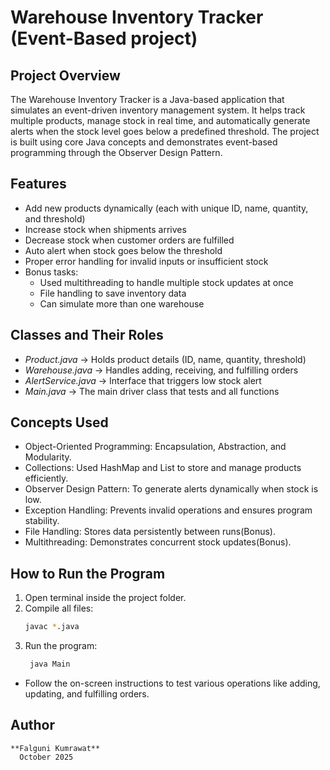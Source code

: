 #  Warehouse Inventory Tracker (Event-Based project)

##  Project Overview
The Warehouse Inventory Tracker is a Java-based application that simulates an event-driven inventory management system.
It helps track multiple products, manage stock in real time, and automatically generate alerts when the stock level goes below a predefined threshold.
The project is built using core Java concepts and demonstrates event-based programming through the Observer Design Pattern.

##  Features
- Add new products dynamically (each with unique ID, name, quantity, and threshold)
- Increase stock when shipments arrives
- Decrease stock when customer orders are fulfilled
- Auto alert when stock goes below the threshold
- Proper error handling for invalid inputs or insufficient stock
- Bonus tasks:
  - Used multithreading to handle multiple stock updates at once
  - File handling to save inventory data
  - Can simulate more than one warehouse

##  Classes and Their Roles
- *Product.java* → Holds product details (ID, name, quantity, threshold)
- *Warehouse.java* → Handles adding, receiving, and fulfilling orders
- *AlertService.java* → Interface that triggers low stock alert
- *Main.java* → The main driver class that tests and all functions

##  Concepts Used
- Object-Oriented Programming: Encapsulation, Abstraction, and Modularity.
- Collections: Used HashMap and List to store and manage products efficiently.
- Observer Design Pattern: To generate alerts dynamically when stock is low.
- Exception Handling: Prevents invalid operations and ensures program stability.
- File Handling: Stores data persistently between runs(Bonus).
- Multithreading: Demonstrates concurrent stock updates(Bonus).


##  How to Run the Program
1. Open terminal inside the project folder.  
2. Compile all files:  
   ```bash
   javac *.java

3. Run the program:
     ```bash
      java Main
- Follow the on-screen instructions to test various operations like adding, updating, and fulfilling orders.


##  Author
    **Falguni Kumrawat**
      October 2025 

   